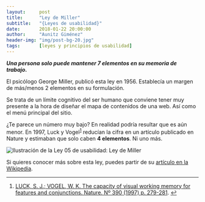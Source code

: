 ```yaml
---
layout:     post
title:      "Ley de Miller"
subtitle:   "{Leyes de usabilidad}"
date:       2018-01-22 20:00:00
author:     "Aunitz Giménez"
header-img: "img/post-bg-20.jpg"
tags:       [leyes y principios de usabilidad]
---
```


<p><em><strong>Una persona solo puede mantener 7 elementos en su memoria de trabajo.</strong></em></p>

<p>El psicólogo George Miller, publicó esta ley en 1956. Establecía un margen de más/menos 2 elementos en su formulación.</p>

<p>Se trata de un límite cognitivo del ser humano que conviene tener muy presente a la hora de diseñar el mapa de contenidos de una web. Así como el menú principal del sitio.</p>

<p>¿Te parece un número muy bajo? En realidad podría resultar que es aún menor. En 1997, Luck y Vogel<sup id="fnref:fn-f1"><a href="#fn:fn-f1" class="footnote">1</a></sup> reducían la cifra en un artículo publicado en Nature y estimaban que solo caben <strong>4 elementos</strong>. Ni uno más.</p>

<p><img src="{{ site.baseurl }}/img/ley-05-ley-de-miller.png" loading="lazy" alt="Ilustración de la Ley 05 de usabilidad: Ley de Miller"></p>

<p>Si quieres conocer más sobre esta ley, puedes partir de su <a href="https://en.wikipedia.org/wiki/The_Magical_Number_Seven,_Plus_or_Minus_Two" target="_blank" rel="noopener noreferrer">artículo en la Wikipedia</a>.</p>

<hr>

<div class="footnotes">
    <ol>
        <li id="fn:fn-f1">
            <a href="https://www.ncbi.nlm.nih.gov/pubmed/9384378" target="_blank" rel="noopener noreferrer">LUCK, S. J.; VOGEL, W. K. The capacity of visual working memory for features and conjunctions. Nature. Nº 390 (1997) p. 279-281</a>.&nbsp;<a href="#fnref:fn-f1" class="reversefootnote">&#8617;</a>
        </li>
    </ol>
</div>
